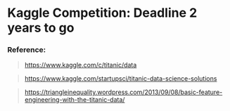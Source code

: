 # Kaggle Competition: Deadline 2 years to go 

### Reference:
> https://www.kaggle.com/c/titanic/data

> https://www.kaggle.com/startupsci/titanic-data-science-solutions

> https://triangleinequality.wordpress.com/2013/09/08/basic-feature-engineering-with-the-titanic-data/


